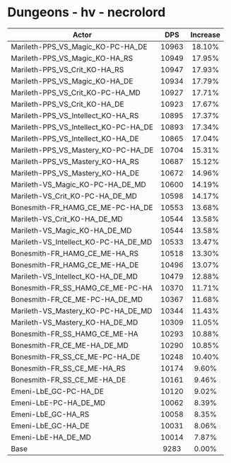 # Dungeons - hv - necrolord
| Actor | DPS | Increase |
|---|:---:|:---:|
|Marileth-PPS_VS_Magic_KO-PC-HA_DE|10963|18.10%|
|Marileth-PPS_VS_Magic_KO-HA_RS|10949|17.95%|
|Marileth-PPS_VS_Crit_KO-HA_RS|10947|17.93%|
|Marileth-PPS_VS_Magic_KO-HA_DE|10934|17.79%|
|Marileth-PPS_VS_Crit_KO-PC-HA_MD|10927|17.71%|
|Marileth-PPS_VS_Crit_KO-HA_DE|10923|17.67%|
|Marileth-PPS_VS_Intellect_KO-HA_RS|10895|17.37%|
|Marileth-PPS_VS_Intellect_KO-PC-HA_DE|10893|17.34%|
|Marileth-PPS_VS_Intellect_KO-HA_DE|10865|17.04%|
|Marileth-PPS_VS_Mastery_KO-PC-HA_DE|10704|15.31%|
|Marileth-PPS_VS_Mastery_KO-HA_RS|10687|15.12%|
|Marileth-PPS_VS_Mastery_KO-HA_DE|10672|14.96%|
|Marileth-VS_Magic_KO-PC-HA_DE_MD|10600|14.19%|
|Marileth-VS_Crit_KO-PC-HA_DE_MD|10598|14.17%|
|Bonesmith-FR_HAMG_CE_ME-PC-HA_DE|10553|13.68%|
|Marileth-VS_Crit_KO-HA_DE_MD|10544|13.58%|
|Marileth-VS_Magic_KO-HA_DE_MD|10544|13.58%|
|Marileth-VS_Intellect_KO-PC-HA_DE_MD|10533|13.47%|
|Bonesmith-FR_HAMG_CE_ME-HA_RS|10518|13.30%|
|Bonesmith-FR_HAMG_CE_ME-HA_DE|10496|13.07%|
|Marileth-VS_Intellect_KO-HA_DE_MD|10479|12.88%|
|Bonesmith-FR_SS_HAMG_CE_ME-PC-HA|10370|11.71%|
|Bonesmith-FR_CE_ME-PC-HA_DE_MD|10367|11.68%|
|Marileth-VS_Mastery_KO-PC-HA_DE_MD|10344|11.43%|
|Marileth-VS_Mastery_KO-HA_DE_MD|10309|11.05%|
|Bonesmith-FR_SS_HAMG_CE_ME-HA|10293|10.88%|
|Bonesmith-FR_CE_ME-HA_DE_MD|10290|10.85%|
|Bonesmith-FR_SS_CE_ME-PC-HA_DE|10248|10.40%|
|Bonesmith-FR_SS_CE_ME-HA_RS|10174|9.60%|
|Bonesmith-FR_SS_CE_ME-HA_DE|10161|9.46%|
|Emeni-LbE_GC-PC-HA_DE|10120|9.02%|
|Emeni-LbE-PC-HA_DE_MD|10062|8.39%|
|Emeni-LbE_GC-HA_RS|10058|8.35%|
|Emeni-LbE_GC-HA_DE|10031|8.06%|
|Emeni-LbE-HA_DE_MD|10014|7.87%|
|Base|9283|0.00%|
